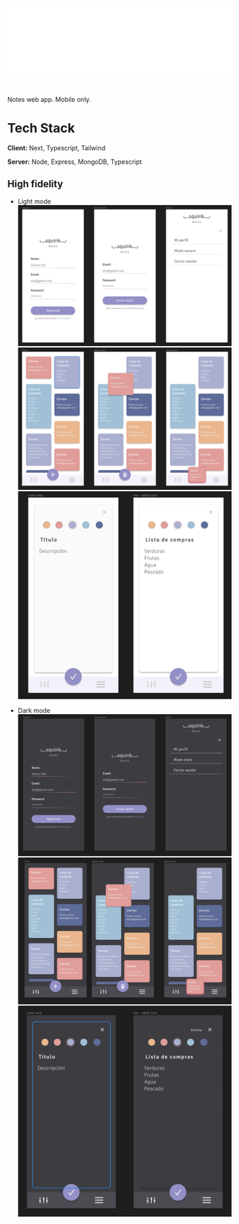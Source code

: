![Logo](./src/assets/squink_blanco.png)

#

Notes web app. Mobile only.

# Tech Stack

**Client:** Next, Typescript, Tailwind

**Server:** Node, Express, MongoDB, Typescript

## High fidelity

- Light mode
  ![Sign in, sign up, menu](./src/assets/menus-light.png)
  ![home](./src/assets/home-light.png)
  ![notes](./src/assets/note-light.png)

- Dark mode
  ![Sign in, sign up, menu](./src/assets/menus-dark.png)
  ![home](./src/assets/home-dark.png)
  ![notes](./src/assets/note-dark.png)
